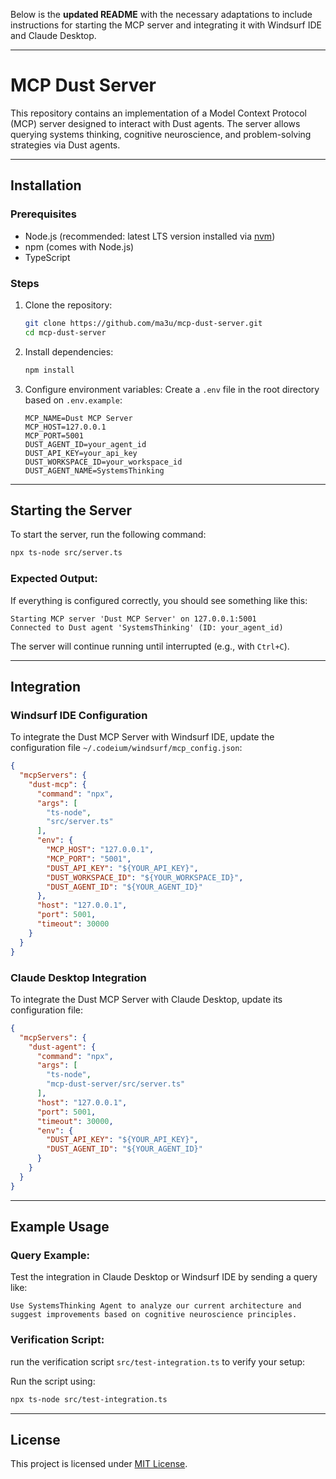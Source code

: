 Below is the **updated README** with the necessary adaptations to include instructions for starting the MCP server and integrating it with Windsurf IDE and Claude Desktop.

---

# MCP Dust Server

This repository contains an implementation of a Model Context Protocol (MCP) server designed to interact with Dust agents. The server allows querying systems thinking, cognitive neuroscience, and problem-solving strategies via Dust agents.

---

## Installation

### Prerequisites
- Node.js (recommended: latest LTS version installed via [nvm](https://github.com/nvm-sh/nvm))
- npm (comes with Node.js)
- TypeScript

### Steps
1. Clone the repository:
   ```bash
   git clone https://github.com/ma3u/mcp-dust-server.git
   cd mcp-dust-server
   ```

2. Install dependencies:
   ```bash
   npm install
   ```

3. Configure environment variables:
   Create a `.env` file in the root directory based on `.env.example`:
   ```env
   MCP_NAME=Dust MCP Server
   MCP_HOST=127.0.0.1
   MCP_PORT=5001
   DUST_AGENT_ID=your_agent_id
   DUST_API_KEY=your_api_key
   DUST_WORKSPACE_ID=your_workspace_id
   DUST_AGENT_NAME=SystemsThinking
   ```

---

## Starting the Server

To start the server, run the following command:

```bash
npx ts-node src/server.ts
```

### Expected Output:
If everything is configured correctly, you should see something like this:
```
Starting MCP server 'Dust MCP Server' on 127.0.0.1:5001
Connected to Dust agent 'SystemsThinking' (ID: your_agent_id)
```

The server will continue running until interrupted (e.g., with `Ctrl+C`).

---

## Integration

### Windsurf IDE Configuration

To integrate the Dust MCP Server with Windsurf IDE, update the configuration file `~/.codeium/windsurf/mcp_config.json`:

```json
{
  "mcpServers": {
    "dust-mcp": {
      "command": "npx",
      "args": [
        "ts-node",
        "src/server.ts"
      ],
      "env": {
        "MCP_HOST": "127.0.0.1",
        "MCP_PORT": "5001",
        "DUST_API_KEY": "${YOUR_API_KEY}",
        "DUST_WORKSPACE_ID": "${YOUR_WORKSPACE_ID}",
        "DUST_AGENT_ID": "${YOUR_AGENT_ID}"
      },
      "host": "127.0.0.1",
      "port": 5001,
      "timeout": 30000
    }
  }
}
```

### Claude Desktop Integration

To integrate the Dust MCP Server with Claude Desktop, update its configuration file:

```json
{
  "mcpServers": {
    "dust-agent": {
      "command": "npx",
      "args": [
        "ts-node",
        "mcp-dust-server/src/server.ts"
      ],
      "host": "127.0.0.1",
      "port": 5001,
      "timeout": 30000,
      "env": {
        "DUST_API_KEY": "${YOUR_API_KEY}",
        "DUST_AGENT_ID": "${YOUR_AGENT_ID}"
      }
    }
  }
}
```

---

## Example Usage

### Query Example:
Test the integration in Claude Desktop or Windsurf IDE by sending a query like:
```
Use SystemsThinking Agent to analyze our current architecture and suggest improvements based on cognitive neuroscience principles.
```

### Verification Script:
run the verification script `src/test-integration.ts` to verify your setup:

Run the script using:
```bash
npx ts-node src/test-integration.ts
```


---

## License

This project is licensed under [MIT License](LICENSE).